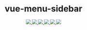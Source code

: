 <h1 align="center">
	vue-menu-sidebar
</h1>

<p align="center">
  <a href="http://img.shields.io/travis/txs1992/vue-menu-sidebar.svg">
    <img src="http://img.shields.io/travis/txs1992/vue-menu-sidebar.svg" />
  </a>
  <a href="https://img.shields.io/npm/dt/vue-menu-sidebar.svg">
    <img src="https://img.shields.io/npm/dt/vue-menu-sidebar.svg" />
  </a>
  <a href="https://img.shields.io/npm/dm/vue-menu-sidebar.svg">
    <img src="https://img.shields.io/npm/dm/vue-menu-sidebar.svg" />
  </a>
  <a href="https://img.shields.io/npm/v/vue-menu-sidebar.svg">
    <img src="https://img.shields.io/npm/v/vue-menu-sidebar.svg" />
  </a>
  <a href="https://img.shields.io/npm/l/vue-menu-sidebar.svg">
    <img src="https://img.shields.io/npm/l/vue-menu-sidebar.svg" />
  </a>
  <a href="https://img.shields.io/node/v/passport.svg">
    <img src="https://img.shields.io/node/v/passport.svg" />
  </a>
</p>